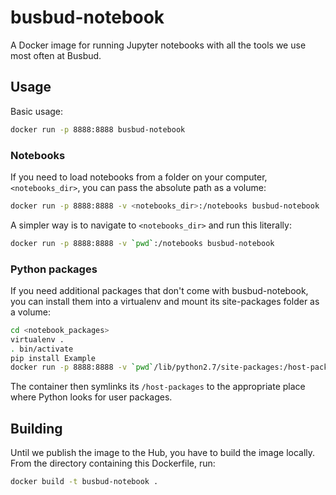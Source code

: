 # busbud-notebook

A Docker image for running Jupyter notebooks with all the tools we use most often at Busbud.

## Usage

Basic usage:

```sh
docker run -p 8888:8888 busbud-notebook
```

### Notebooks

If you need to load notebooks from a folder on your computer, `<notebooks_dir>`,
you can pass the absolute path as a volume:

```sh
docker run -p 8888:8888 -v <notebooks_dir>:/notebooks busbud-notebook
```

A simpler way is to navigate to `<notebooks_dir>` and run this literally:

```sh
docker run -p 8888:8888 -v `pwd`:/notebooks busbud-notebook
```

### Python packages

If you need additional packages that don't come with busbud-notebook, you can install them
into a virtualenv and mount its site-packages folder as a volume:

```sh
cd <notebook_packages>
virtualenv .
. bin/activate
pip install Example
docker run -p 8888:8888 -v `pwd`/lib/python2.7/site-packages:/host-packages busbud-notebook
```

The container then symlinks its `/host-packages` to the appropriate place where Python looks for user packages.


## Building

Until we publish the image to the Hub, you have to build the image locally.
From the directory containing this Dockerfile, run:

```sh
docker build -t busbud-notebook .
```
